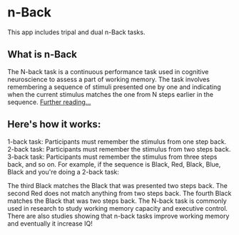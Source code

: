 # n-Back
This app includes tripal and dual n-Back tasks.


## What is n-Back
The N-back task is a continuous performance task used in cognitive neuroscience to assess a part of working memory. The task involves remembering a sequence of stimuli presented one by one and indicating when the current stimulus matches the one from N steps earlier in the sequence. 
[Further reading...](https://en.wikipedia.org/wiki/N-back) 

## Here's how it works:
1-back task: Participants must remember the stimulus from one step back.
2-back task: Participants must remember the stimulus from two steps back.
3-back task: Participants must remember the stimulus from three steps back, and so on.
For example, if the sequence is Black, Red, Black, Blue, Black and you're doing a 2-back task:

The third Black matches the Black that was presented two steps back.
The second Red does not match anything from two steps back.
The fourth Black matches the Black that was two steps back.
The N-back task is commonly used in research to study working memory capacity and executive control.
There are also studies showing that n-back tasks improve working memory and eventually it increase IQ!